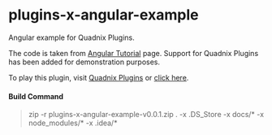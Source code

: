# plugins-x-angular-example
Angular example for Quadnix Plugins.

The code is taken from [Angular Tutorial](https://angular.io/tutorial) page.
Support for Quadnix Plugins has been added for demonstration purposes.

To play this plugin, visit [Quadnix Plugins](https://plugins.quadnix.com)
or [click here](https://plugins.quadnix.com/launch?author=quadnix&id=angular-example).

#### Build Command
> zip -r plugins-x-angular-example-v0.0.1.zip . -x .DS_Store -x docs/\* -x node_modules/\* -x .idea/\*
